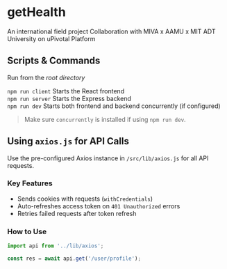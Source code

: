 # getHealth
An international field project Collaboration with MIVA x AAMU x MIT ADT University on uPivotal Platform

## Scripts & Commands

Run from the *root directory* 

`npm run client` Starts the React frontend                                     
`npm run server` Starts the Express backend                                    
`npm run dev`    Starts both frontend and backend concurrently (if configured) 

> Make sure `concurrently` is installed if using `npm run dev`.


## Using `axios.js` for API Calls

Use the pre-configured Axios instance in `/src/lib/axios.js` for all API requests.

### Key Features
- Sends cookies with requests (`withCredentials`)
- Auto-refreshes access token on `401 Unauthorized` errors
- Retries failed requests after token refresh

### How to Use

```js
import api from '../lib/axios';

const res = await api.get('/user/profile');
